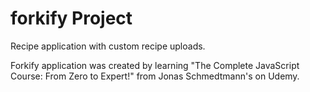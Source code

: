 # forkify Project

Recipe application with custom recipe uploads.

Forkify application was created by learning "The Complete JavaScript Course: From Zero to Expert!" from Jonas Schmedtmann's on Udemy.
